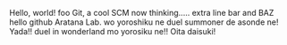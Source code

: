 Hello, world!
foo
Git, a cool SCM
now thinking.....
extra line
bar and BAZ
hello github
Aratana Lab. wo yoroshiku ne
duel summoner de asonde ne!
Yada!!
duel in wonderland mo yorosiku ne!!
Oita daisuki!
